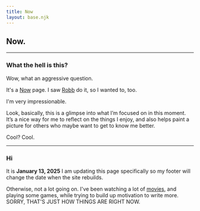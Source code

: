 ```yaml
---
title: Now
layout: base.njk
---
```


## Now.
---

### What the hell is this?
Wow, what an aggressive question.

It's a [Now](https://nownownow.com/about) page. I saw [Robb](https://rknight.me/now/) do it, so I wanted to, too.

I'm very impressionable.

Look, basically, this is a glimpse into what I’m focused on in this moment. It’s a nice way for me to reflect on the things I enjoy, and also helps paint a picture for others who maybe want to get to know me better.

Cool? Cool.

---


### Hi

It is **January 13, 2025** I am updating this page specifically so my footer will change the date when the site rebuilds.

Otherwise, not a lot going on. I've been watching a lot of [movies](https://letterboxd.com/gkeenan/), and playing some games, while trying to build up motivation to write more. SORRY, THAT'S JUST HOW THINGS ARE RIGHT NOW.